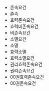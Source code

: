 - 존속요건
- 존속
- 효력존속요건
- 효력비존속요건
- 비존속요건
- 소멸요건
- 소멸
- 효력소멸
- 효력소멸요건
- 권리효력존속요건
- 권리존속요건
- 00권효력존속요건
- 00권존속요건